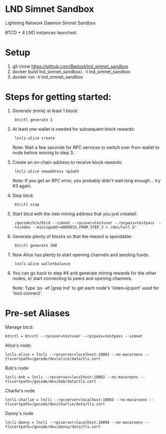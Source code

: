 # LND Simnet Sandbox

  Lightning Network Daemon Simnet Sandbox

  BTCD + 4 LND instances launched.

# Setup

  1. git clone https://github.com/Badoot/lnd_simnet_sandbox
  2. docker build lnd_simnet_sandbox/. -t lnd_simnet_sandbox
  3. docker run -ti lnd_simnet_sandbox

# Steps for getting started:

1. Generate (mine) at least 1 block:
      
        btcctl generate 1

2. At least one wallet is needed for subsequent block rewards:
  
        lncli-alice create
    Note: Wait a few seconds for RPC services to switch over from wallet to node before moving to step 3.

3. Create an on-chain address to receive block rewards:

        lncli-alice newaddress np2wkh
    Note: If you get an RPC error, you probably didn't wait long enough... try #3 again.

4. Stop btcd:

        btcctl stop

5. Start btcd with the new mining address that you just created:
        
        /gocode/bin/btcd --simnet --rpcuser=testuser --rpcpass=testpass  --txindex --miningaddr=ADDRESS_FROM_STEP_3 > /dev/null &"

6. Generate plenty of blocks so that the reward is spendable:

        btcctl generate 200

7. Now Alice has plenty to start opening channels and sending funds.
          
        lncli-alice walletbalance

8. You can go back to step #4 and generate mining rewards for the other nodes, or start connecting to peers and opening channels.
    
    Note:  Type 'ps -ef |grep lnd' to get each node's 'listen=ip:port' used for 'lncli connect'.

# Pre-set Aliases
  Manage btcd:

    btcctl = btcctl --rpcuser=testuser --rpcpass=testpass --simnet

  Alice's node:

    lncli-alice = lncli --rpcserver=localhost:10001 --no-macaroons --tlscertpath=/gocode/dev/alice/data/tls.cert

  Bob's node

    lncli-bob = lncli --rpcserver=localhost:10002 --no-macaroons --tlscertpath=/gocode/dev/bob/data/tls.cert

  Charlie's node

    lncli-charlie = lncli --rpcserver=localhost:10003 --no-macaroons --tlscertpath=/gocode/dev/charlie/data/tls.cert

  Danny's node

    lncli-danny = lncli --rpcserver=localhost:10004 --no-macaroons --tlscertpath=/gocode/dev/danny/data/tls.cert

